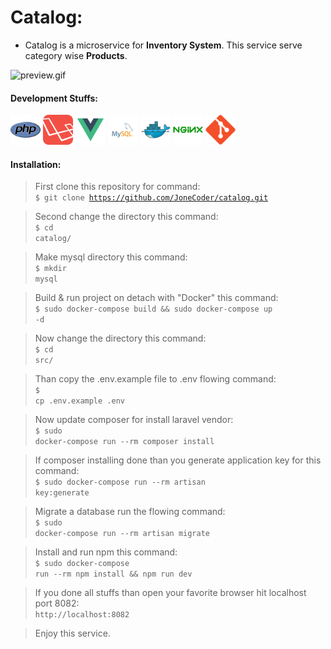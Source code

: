 # Catalog:

- Catalog is a microservice for **Inventory System**. This service serve category wise **Products**.

<img src="files/img/preview.gif" alt="preview.gif" />

#### Development Stuffs:

<img height="48" src="files/img/php-original.svg" alt="php"> <img height="48" src="files/img/laravel-plain-wordmark.svg" alt="Laravel"> <img height="48" src="files/img/vue-original.svg" alt="vue"> <img height="48" src="files/img/mysql-original.svg" alt="mysql"> <img height="48" src="files/img/docker-original.svg" alt="Docker"> <img height="48" src="files/img/nginx-original.svg" alt="nginx"> <img height="48" src="files/img/git-original.svg" alt="git">

#### Installation:

>First clone this repository for command:<br/>
<code>$ git clone https://github.com/JoneCoder/catalog.git</code>


>Second change the directory this command:<br/>
<code>$ cd catalog/</code>

>Make mysql directory this command:<br/>
<code>$ mkdir mysql</code>

>Build & run project on detach  with "Docker" this command:<br/>
<code>$ sudo docker-compose build && sudo docker-compose up -d</code>

>Now change the directory this command:<br/>
<code>$ cd src/</code>

>Than copy the .env.example file to .env flowing command:<br/>
<code>$ cp .env.example .env</code>

>Now update composer for install laravel vendor:<br/>
<code>$ sudo docker-compose run --rm composer install</code>

>If composer installing done than you generate application key for this command:<br/>
<code>$ sudo docker-compose run --rm artisan key:generate</code>

>Migrate a database run the flowing command:<br/>
<code>$ sudo docker-compose run --rm artisan migrate</code>


>Install and run npm this command:<br/>
<code>$ sudo docker-compose run --rm npm install && npm run dev</code>


>If you done all stuffs than open your favorite browser hit localhost port 8082:<br/>
<code>http://localhost:8082</code>

>Enjoy this service.